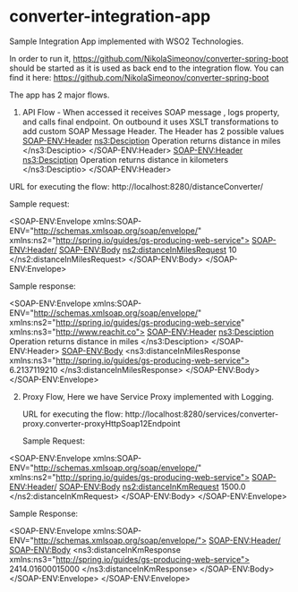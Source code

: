 # converter-integration-app

Sample Integration App implemented with WSO2 Technologies.

In order to run it, https://github.com/NikolaSimeonov/converter-spring-boot should be started as it is used as back end to the integration flow.
You can find it here:
https://github.com/NikolaSimeonov/converter-spring-boot

The app has 2 major flows.
1. API Flow - When accessed it receives SOAP message , logs property, and calls final endpoint. On outbound it uses
XSLT transformations to add custom SOAP Message Header. The Header has 2 possible values
    <SOAP-ENV:Header>
        <ns3:Desciption>
	          Operation returns distance in miles
        </ns3:Desciptio>
     </SOAP-ENV:Header>
         <SOAP-ENV:Header>
        <ns3:Desciption>
	          Operation returns distance in kilometers
        </ns3:Desciptio>
     </SOAP-ENV:Header>
     
 URL for executing the flow:
 http://localhost:8280/distanceConverter/
 
 Sample request:
 
 <?xml version="1.0"?>
<SOAP-ENV:Envelope xmlns:SOAP-ENV="http://schemas.xmlsoap.org/soap/envelope/" xmlns:ns2="http://spring.io/guides/gs-producing-web-service">
    <SOAP-ENV:Header/>
    <SOAP-ENV:Body>
        <ns2:distanceInMilesRequest>
            <distanceInKm>10</distanceInKm>
        </ns2:distanceInMilesRequest>
    </SOAP-ENV:Body>
</SOAP-ENV:Envelope>

Sample response:


<SOAP-ENV:Envelope xmlns:SOAP-ENV="http://schemas.xmlsoap.org/soap/envelope/" xmlns:ns2="http://spring.io/guides/gs-producing-web-service" xmlns:ns3="http://www.reachit.co">
    <SOAP-ENV:Header>
        <ns3:Desciption>
	    Operation returns distance in miles
        </ns3:Desciption>
    </SOAP-ENV:Header>
    <SOAP-ENV:Body>
        <ns3:distanceInMilesResponse xmlns:ns3="http://spring.io/guides/gs-producing-web-service">
            <distanceInMiles>6.2137119210</distanceInMiles>
        </ns3:distanceInMilesResponse>
    </SOAP-ENV:Body>
</SOAP-ENV:Envelope>

     
2. Proxy Flow, Here we have Service Proxy implemented with Logging.
     
      URL for executing the flow:
      http://localhost:8280/services/converter-proxy.converter-proxyHttpSoap12Endpoint
      
   Sample Request:
   
<?xml version="1.0"?>
<SOAP-ENV:Envelope xmlns:SOAP-ENV="http://schemas.xmlsoap.org/soap/envelope/" xmlns:ns2="http://spring.io/guides/gs-producing-web-service">
<SOAP-ENV:Header/>
<SOAP-ENV:Body>
    <ns2:distanceInKmRequest>
            <distanceInMiles>1500.0</distanceInMiles>
    </ns2:distanceInKmRequest>
</SOAP-ENV:Body>
</SOAP-ENV:Envelope>

  Sample Response:
  
  <SOAP-ENV:Envelope xmlns:SOAP-ENV="http://schemas.xmlsoap.org/soap/envelope/">
    <SOAP-ENV:Header/>
    <SOAP-ENV:Body>
        <ns3:distanceInKmResponse xmlns:ns3="http://spring.io/guides/gs-producing-web-service">
            <distanceInKm>2414.01600015000</distanceInKm>
        </ns3:distanceInKmResponse>
    </SOAP-ENV:Body>
</SOAP-ENV:Envelope>
</SOAP-ENV:Envelope>
     
         
